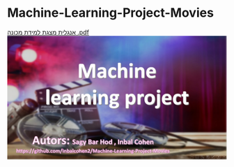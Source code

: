 # Machine-Learning-Project-Movies
 
[אנגלית מצגת למידת מכונה .pdf](https://github.com/inbalcohen2/Machine-Learning-Project-Movies/files/8056819/default.pdf)
![](https://github.com/inbalcohen2/Machine-Learning-Project-Movies/blob/main/images/WhatsApp%20Image%202022-02-14%20at%2012.12.22.jpeg?raw=true)
![]()
![]()
![]()
![]()
![]()
![]()
![]()
![]()
![]()
![]()
![]()
![]()
![]()
![]()
![]()
